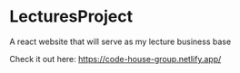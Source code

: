 # LecturesProject
A react website that will serve as my lecture business base

Check it out here:
https://code-house-group.netlify.app/
